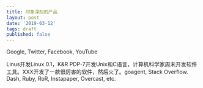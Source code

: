 ```yaml
---
title: 印象深刻的产品
layout: post
date: '2019-03-12'
tags: draft
published: false
---
```


Google, Twitter, Facebook, YouTube

Linus开发Linux 0.1，K&R PDP-7开发Unix和C语言，计算机科学家周末开发软件工具。XXX开发了一款很厉害的软件，然后火了。goagent, Stack Overflow. Dash, Ruby, RoR, Instapaper, Overcast, etc.
